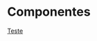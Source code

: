 # Componentes



<a href="[https://jeffersondeab.github.io/Componentes/teste.html](http://192.168.0.13:5500/carousel-tipos/carousel-modelo__1/assets/teste/teste.html)">Teste</a>

